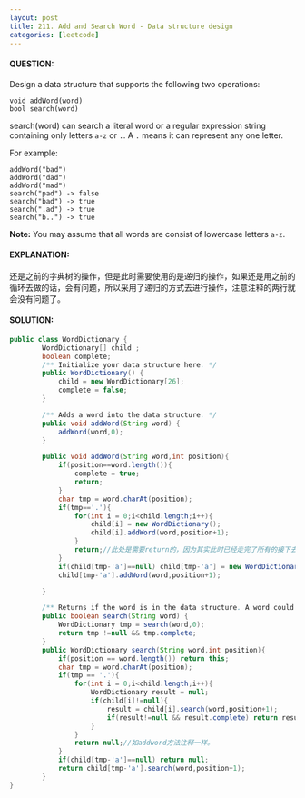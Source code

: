 ```yaml
---
layout: post
title: 211. Add and Search Word - Data structure design
categories: [leetcode]
---
```


#### QUESTION:

Design a data structure that supports the following two operations:

```
void addWord(word)
bool search(word)

```

search(word) can search a literal word or a regular expression string containing only letters `a-z` or `.`. A `.` means it can represent any one letter.

For example:

```
addWord("bad")
addWord("dad")
addWord("mad")
search("pad") -> false
search("bad") -> true
search(".ad") -> true
search("b..") -> true

```

**Note:**
You may assume that all words are consist of lowercase letters `a-z`.

#### EXPLANATION:

还是之前的字典树的操作，但是此时需要使用的是递归的操作，如果还是用之前的循环去做的话，会有问题，所以采用了递归的方式去进行操作，注意注释的两行就会没有问题了。

#### SOLUTION:

```JAVA
public class WordDictionary {
        WordDictionary[] child ;
        boolean complete;
        /** Initialize your data structure here. */
        public WordDictionary() {
            child = new WordDictionary[26];
            complete = false;
        }

        /** Adds a word into the data structure. */
        public void addWord(String word) {
            addWord(word,0);
        }

        public void addWord(String word,int position){
            if(position==word.length()){
                complete = true;
                return;
            }
            char tmp = word.charAt(position);
            if(tmp=='.'){
                for(int i = 0;i<child.length;i++){
                    child[i] = new WordDictionary();
                    child[i].addWord(word,position+1);
                }
                return;//此处是需要return的，因为其实此时已经走完了所有的接下去的树，并不需要再走了。
            }
            if(child[tmp-'a']==null) child[tmp-'a'] = new WordDictionary();
            child[tmp-'a'].addWord(word,position+1);

        }

        /** Returns if the word is in the data structure. A word could contain the dot character '.' to represent any one letter. */
        public boolean search(String word) {
            WordDictionary tmp = search(word,0);
            return tmp !=null && tmp.complete;
        }
        public WordDictionary search(String word,int position){
            if(position == word.length()) return this;
            char tmp = word.charAt(position);
            if(tmp == '.'){
                for(int i = 0;i<child.length;i++){
                    WordDictionary result = null;
                    if(child[i]!=null){
                        result = child[i].search(word,position+1);
                        if(result!=null && result.complete) return result;
                    }
                }
                return null;//如addword方法注释一样。
            }
            if(child[tmp-'a']==null) return null;
            return child[tmp-'a'].search(word,position+1);
        }
}
```

